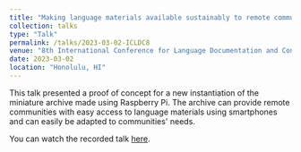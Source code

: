 ```yaml
---
title: "Making language materials available sustainably to remote communities using Raspberry Pi"
collection: talks
type: "Talk"
permalink: /talks/2023-03-02-ICLDC8
venue: "8th International Conference for Language Documentation and Conservation"
date: 2023-03-02
location: "Honolulu, HI"
---
```


This talk presented a proof of concept for a new instantiation of the miniature archive made using Raspberry Pi. The archive can provide remote communities with easy access to language materials using smartphones and can easily be adapted to communities' needs.

You can watch the recorded talk [here](https://youtu.be/QQgZeJKGi-A?si=uIV6vxymI5sIllRE).
